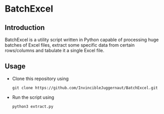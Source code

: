 # BatchExcel

<h2>Introduction</h2>

<p> BatchExcel is a utility script written in Python capable of processing huge batches of Excel files, extract some specific data from certain rows/columns and tabulate it a single Excel file.</p>

<h2>Usage</h2>

<ul>
  <li>Clone this repository using</li>
  
  ```
  git clone https://github.com/InvincibleJuggernaut/BatchExcel.git
  ```
  <li>Run the script using</li>
  
  ```
  python3 extract.py
  ```
</ul>
